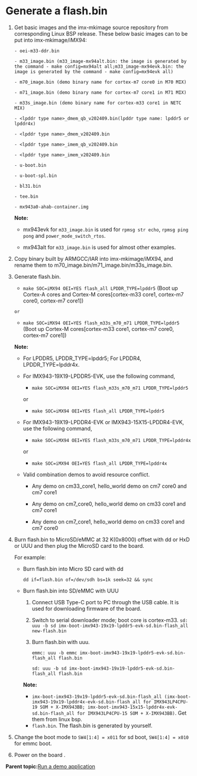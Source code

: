 # Generate a flash.bin

1.  Get basic images and the imx-mkimage source repository from corresponding Linux BSP release. These below basic images can to be put into imx-mkimage/iMX94:

    `- oei-m33-ddr.bin`

    `- m33_image.bin (m33_image-mx94alt.bin: the image is generated by the command - make config=mx94alt all;m33_image-mx94evk.bin: the image is generated by the command - make config=mx94evk all)`

    `- m70_image.bin (demo binary name for cortex-m7 core0 in M70 MIX)`

    `- m71_image.bin (demo binary name for cortex-m7 core1 in M71 MIX)`

    `- m33s_image.bin (demo binary name for cortex-m33 core1 in NETC MIX)`

    `- <lpddr type name>_dmem_qb_v202409.bin(lpddr type name: lpddr5 or lpddr4x)`

    `- <lpddr type name>_dmem_v202409.bin`

    `- <lpddr type name>_imem_qb_v202409.bin`

    `- <lpddr type name>_imem_v202409.bin`

    `- u-boot.bin`

    `- u-boot-spl.bin`

    `- bl31.bin`

    `- tee.bin`

    `- mx943a0-ahab-container.img`

    **Note:**

    -   mx943evk for `m33_image.bin` is used for `rpmsg str echo`, `rpmsg ping pong` and `power_mode_switch_rtos`.

    -   mx943alt for `m33_image.bin` is used for almost other examples.

2.  Copy binary built by ARMGCC/IAR into imx-mkimage/iMX94, and rename them to m70\_image.bin/m71\_image.bin/m33s\_image.bin.
3.  Generate flash.bin.

    -    `make SOC=iMX94 OEI=YES flash_all LPDDR_TYPE=lpddr5` \(Boot up Cortex-A cores and Cortex-M cores[cortex-m33 core1, cortex-m7 core0, cortex-m7 core1]\)

        or

    -    `make SOC=iMX94 OEI=YES flash_m33s_m70_m71 LPDDR_TYPE=lpddr5` \(Boot up Cortex-M cores[cortex-m33 core1, cortex-m7 core0, cortex-m7 core1]\)

    **Note:**

    -   For LPDDR5, LPDDR\_TYPE=lpddr5; For LPDDR4, LPDDR\_TYPE=lpddr4x.

    -   For IMX943-19X19-LPDDR5-EVK, use the following command,

        - `make SOC=iMX94 OEI=YES flash_m33s_m70_m71 LPDDR_TYPE=lpddr5`

        or

        - `make SOC=iMX94 OEI=YES flash_all LPDDR_TYPE=lpddr5`

    -   For IMX943-19X19-LPDDR4-EVK or IMX943-15X15-LPDDR4-EVK, use the following command,

        - `make SOC=iMX94 OEI=YES flash_m33s_m70_m71 LPDDR_TYPE=lpddr4x`

        or

        - `make SOC=iMX94 OEI=YES flash_all LPDDR_TYPE=lpddr4x`

    -   Valid combination demos to avoid resource conflict.

        -   Any demo on cm33_core1, hello_world demo on cm7 core0 and cm7 core1

        -   Any demo on cm7_core0, hello_world demo on cm33 core1 and cm7 core1

        -   Any demo on cm7_core1, hello_world demo on cm33 core1 and cm7 core0

4.  Burn flash.bin to MicroSD/eMMC at 32 K\(0x8000\) offset with dd or HxD or UUU and then plug the MicroSD card to the board.

    For example:

    -   Burn flash.bin into Micro SD card with dd

        `dd if=flash.bin of=/dev/sdh bs=1k seek=32 && sync`

    -   Burn flash.bin into SD/eMMC with UUU

        1.  Connect USB Type-C port to PC through the USB cable. It is used for downloading firmware of the board.
        2.  Switch to serial downloader mode; boot core is cortex-m33. `sd: uuu -b sd imx-boot-imx943-19x19-lpddr5-evk-sd.bin-flash_all new-flash.bin`
        3.  Burn flash.bin with uuu.

            `emmc: uuu -b emmc imx-boot-imx943-19x19-lpddr5-evk-sd.bin-flash_all flash.bin`

            `sd: uuu -b sd imx-boot-imx943-19x19-lpddr5-evk-sd.bin-flash_all flash.bin`

        **Note:**

        -   `imx-boot-imx943-19x19-lpddr5-evk-sd.bin-flash_all (imx-boot-imx943-19x19-lpddr4x-evk-sd.bin-flash_all for IMX943LP4CPU-19 SOM + X-IMX943BB; imx-boot-imx943-15x15-lpddr4x-evk-sd.bin-flash_all for IMX943LP4CPU-15 SOM + X-IMX943BB)`. Get them from linux bsp.
        -   `flash.bin`. The flash.bin is generated by yourself.
5.  Change the boot mode to `SW4[1:4] = x011` for sd boot, `SW4[1:4] = x010` for emmc boot.
6.  Power on the board .

**Parent topic:**[Run a demo application](../topics/run_a_demo_application.md)

